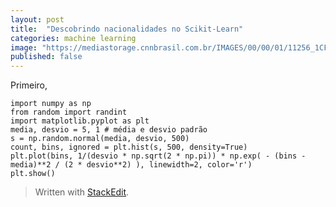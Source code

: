 ```yaml
---
layout: post
title:  "Descobrindo nacionalidades no Scikit-Learn"
categories: machine learning
image: "https://mediastorage.cnnbrasil.com.br/IMAGES/00/00/01/11256_1CF540E9ECDD54CB.jpg"
published: false
---
```

	
Primeiro, 



    import numpy as np
	from random import randint
	import matplotlib.pyplot as plt
    media, desvio = 5, 1 # média e desvio padrão
    s = np.random.normal(media, desvio, 500)
    count, bins, ignored = plt.hist(s, 500, density=True)
    plt.plot(bins, 1/(desvio * np.sqrt(2 * np.pi)) * np.exp( - (bins - media)**2 / (2 * desvio**2) ), linewidth=2, color='r')
    plt.show()


> Written with [StackEdit](https://stackedit.io/).
<!--stackedit_data:
eyJoaXN0b3J5IjpbLTE4MDA2OTU0NzNdfQ==
-->
